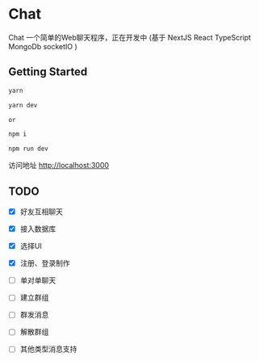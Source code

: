 # Chat
Chat 一个简单的Web聊天程序，正在开发中 (基于 NextJS React TypeScript MongoDb socketIO )

## Getting Started

```bash
yarn

yarn dev

or

npm i

npm run dev

```
访问地址 [http://localhost:3000](http://localhost:3000)



## TODO
- [x] 好友互相聊天
- [x] 接入数据库
- [x] 选择UI
- [x] 注册、登录制作
- [ ] 单对单聊天
- [ ] 建立群组
- [ ] 群发消息
- [ ] 解散群组
- [ ] 其他类型消息支持

